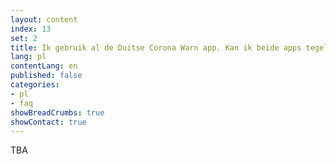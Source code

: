 ```yaml
---
layout: content
index: 13
set: 2
title: Ik gebruik al de Duitse Corona Warn app. Kan ik beide apps tegelijkertijd gebruiken?
lang: pl
contentLang: en
published: false
categories:
- pl
- faq
showBreadCrumbs: true
showContact: true
---
```


TBA

